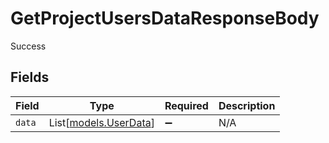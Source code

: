 # GetProjectUsersDataResponseBody

Success


## Fields

| Field                                          | Type                                           | Required                                       | Description                                    |
| ---------------------------------------------- | ---------------------------------------------- | ---------------------------------------------- | ---------------------------------------------- |
| `data`                                         | List[[models.UserData](../models/userdata.md)] | :heavy_minus_sign:                             | N/A                                            |